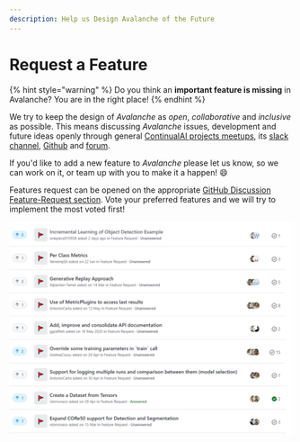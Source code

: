 ```yaml
---
description: Help us Design Avalanche of the Future
---
```


# Request a Feature

{% hint style="warning" %}
Do you think an **important feature is missing** in Avalanche? You are in the right place!
{% endhint %}

We try to keep the design of _Avalanche_ as _open_, _collaborative_ and _inclusive_ as possible. This means discussing _Avalanche_ issues, development and future ideas openly through general [ContinualAI projects meetups](https://www.continualai.org/news/#meetup), its [slack channel](https://join.slack.com/t/continualai/shared_invite/enQtNjQxNDYwMzkxNzk0LTBhYjg2MjM0YTM2OWRkNDYzOGE0ZTIzNDQ0ZGMzNDE3ZGUxNTZmNmM1YzJiYzgwMTkyZDQxYTlkMTI3NzZkNjU), [Github](https://github.com/vlomonaco) and [forum](https://continualai.discourse.group).

If you'd like to add a new feature to _Avalanche_ please let us know, so we can work on it, or team up with you to make it a happen! 😄

Features request can be opened on the appropriate [GitHub Discussion Feature-Request section](https://github.com/ContinualAI/avalanche/discussions/categories/feature-request). Vote your preferred features and we will try to implement the most voted first!

![Feature-request section of the Avalanche GitHub &quot;Discussions&quot; Tab. ](../.gitbook/assets/requerst.png)

